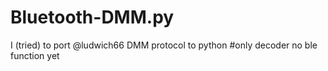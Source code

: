 # Bluetooth-DMM.py
I (tried) to port @ludwich66 DMM protocol to python
#only decoder no ble function yet
